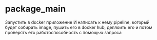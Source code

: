 # package_main
Запустить в docker приложение
И написать к нему pipeline, который будет собирать image, пушить его в docker hub, деплоить его 
и потом проверять его работоспособность с помощью запроса
